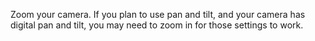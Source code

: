 Zoom your camera.  If you plan to use pan and tilt, and your camera has digital pan and tilt, you may need to zoom in for those settings to work.
